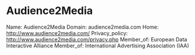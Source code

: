 
# Audience2Media

Name: Audience2Media
Domain: audience2media.com
Home: http://www.audience2media.com/
Privacy_policy: http://www.audience2media.com/privacy.php
Member_of: European Data Interactive Alliance
Member_of: International Advertising Association (IAA)
